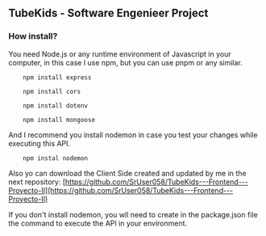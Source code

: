 
## TubeKids - Software Engenieer Project 

### How install?

You need Node.js or any runtime environment of Javascript in your computer, in this case I use npm, but you can use pnpm or any similar.



```
    npm install express

    npm install cors

    npm install dotenv

    npm install mongoose

```

And I recommend you install nodemon in case you test your changes while executing this API.

```
    npm instal nodemon
```

Also yo can download the Client Side created and updated by me in the next repository: [https://github.com/SrUser058/TubeKids---Frontend---Proyecto-II](https://github.com/SrUser058/TubeKids---Frontend---Proyecto-II)

If you don't install nodemon, you  wll need to create in the package.json file the command to execute the API in your environment.

